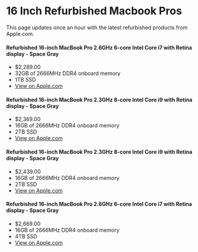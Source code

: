 
# 16 Inch Refurbished Macbook Pros

This page updates once an hour with the latest refurbished products from Apple.com. 


#### Refurbished 16-inch MacBook Pro 2.6GHz 6-core Intel Core i7 with Retina display - Space Gray
- $2,289.00
- 32GB of 2666MHz DDR4 onboard memory
- 1TB SSD
- [View on Apple.com](https://apple.com/shop/product/G0ZMKLL/A/refurbished-16-inch-macbook-pro-26ghz-6-core-intel-core-i7-with-retina-display-space-gray?fnode=91485ebdb648f2e8f95b7ef92fd9d9ace6515edd60ca3e3803fd9182a0c0baa98368e22b14fc4f066f74d1961951bc87530ddf7ca471abb849dc05ffe6340891f3539162e415fcc3489e927902781825)
    
#### Refurbished 16-inch MacBook Pro 2.3GHz 8-core Intel Core i9 with Retina display - Space Gray
- $2,369.00
- 16GB of 2666MHz DDR4 onboard memory
- 2TB SSD
- [View on Apple.com](https://apple.com/shop/product/G0Y00LL/A/refurbished-16-inch-macbook-pro-23ghz-8-core-intel-core-i9-with-retina-display-space-gray?fnode=91485ebdb648f2e8f95b7ef92fd9d9ace6515edd60ca3e3803fd9182a0c0baa98368e22b14fc4f066f74d1961951bc87530ddf7ca471abb849dc05ffe6340891f3539162e415fcc3489e927902781825)
    
#### Refurbished 16-inch MacBook Pro 2.3GHz 8-core Intel Core i9 with Retina display - Space Gray
- $2,439.00
- 16GB of 2666MHz DDR4 onboard memory
- 2TB SSD
- [View on Apple.com](https://apple.com/shop/product/G0Y04LL/A/refurbished-16-inch-macbook-pro-23ghz-8-core-intel-core-i9-with-retina-display-space-gray?fnode=91485ebdb648f2e8f95b7ef92fd9d9ace6515edd60ca3e3803fd9182a0c0baa98368e22b14fc4f066f74d1961951bc87530ddf7ca471abb849dc05ffe6340891f3539162e415fcc3489e927902781825)
    
#### Refurbished 16-inch MacBook Pro 2.6GHz 6-core Intel Core i7 with Retina display - Space Gray
- $2,669.00
- 16GB of 2666MHz DDR4 onboard memory
- 4TB SSD
- [View on Apple.com](https://apple.com/shop/product/G0XZ2LL/A/refurbished-16-inch-macbook-pro-26ghz-6-core-intel-core-i7-with-retina-display-space-gray?fnode=91485ebdb648f2e8f95b7ef92fd9d9ace6515edd60ca3e3803fd9182a0c0baa98368e22b14fc4f066f74d1961951bc87530ddf7ca471abb849dc05ffe6340891f3539162e415fcc3489e927902781825)
    